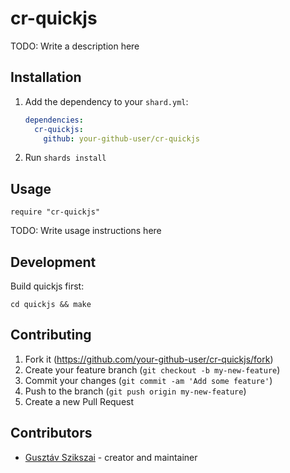 # cr-quickjs

TODO: Write a description here

## Installation

1. Add the dependency to your `shard.yml`:

   ```yaml
   dependencies:
     cr-quickjs:
       github: your-github-user/cr-quickjs
   ```

2. Run `shards install`

## Usage

```crystal
require "cr-quickjs"
```

TODO: Write usage instructions here

## Development

Build quickjs first:

```
cd quickjs && make
```

## Contributing

1. Fork it (<https://github.com/your-github-user/cr-quickjs/fork>)
2. Create your feature branch (`git checkout -b my-new-feature`)
3. Commit your changes (`git commit -am 'Add some feature'`)
4. Push to the branch (`git push origin my-new-feature`)
5. Create a new Pull Request

## Contributors

- [Gusztáv Szikszai](https://github.com/your-github-user) - creator and maintainer
